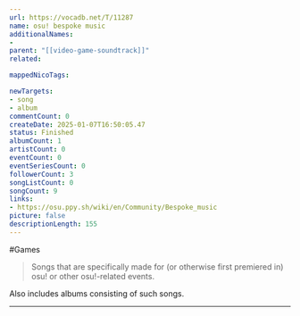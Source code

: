 ```yaml
---
url: https://vocadb.net/T/11287
name: osu! bespoke music
additionalNames: 
- 
parent: "[[video-game-soundtrack]]"
related:

mappedNicoTags:

newTargets:
- song
- album
commentCount: 0
createDate: 2025-01-07T16:50:05.47
status: Finished
albumCount: 1
artistCount: 0
eventCount: 0
eventSeriesCount: 0
followerCount: 3
songListCount: 0
songCount: 9
links: 
- https://osu.ppy.sh/wiki/en/Community/Bespoke_music
picture: false
descriptionLength: 155
---
```


#Games

> Songs that are specifically made for (or otherwise first premiered in) osu! or other osu!-related events.

Also includes albums consisting of such songs.

---

